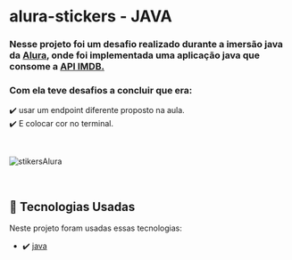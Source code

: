 # alura-stickers - JAVA

### Nesse projeto foi um desafio realizado durante a imersão java da [Alura](https://www.alura.com.br/), onde foi implementada uma aplicação java que consome a [API IMDB.](https://imdb-api.com/)

### Com ela teve desafios a concluir que era: 

✔️ usar um endpoint diferente proposto na aula.
<br>
✔️ E colocar cor no terminal.
<br>

<br>

![stikersAlura](https://user-images.githubusercontent.com/89351018/179636801-0eb57b33-a557-4c79-b04f-038dcea499d8.png)


<br>

## 🚀 Tecnologias Usadas

Neste projeto foram usadas essas tecnologias:

- ✔️ [java](https://www.java.com/pt-BR/)
